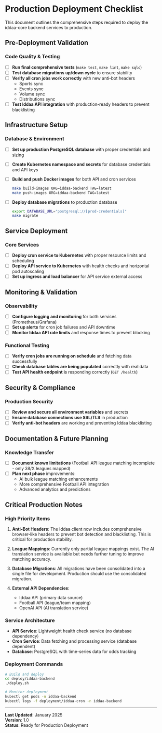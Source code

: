 # Production Deployment Checklist

This document outlines the comprehensive steps required to deploy the iddaa-core backend services to production.

## Pre-Deployment Validation

### Code Quality & Testing

- [ ] **Run final comprehensive tests** (`make test`, `make lint`, `make sqlc`)
- [ ] **Test database migrations up/down cycle** to ensure stability
- [ ] **Verify all cron jobs work correctly** with new anti-bot headers
  - Sports sync
  - Events sync  
  - Volume sync
  - Distributions sync
- [ ] **Test Iddaa API integration** with production-ready headers to prevent blacklisting

## Infrastructure Setup

### Database & Environment

- [ ] **Set up production PostgreSQL database** with proper credentials and sizing
- [ ] **Create Kubernetes namespace and secrets** for database credentials and API keys
- [ ] **Build and push Docker images** for both API and cron services

  ```bash
  make build-images ORG=iddaa-backend TAG=latest
  make push-images ORG=iddaa-backend TAG=latest
  ```

- [ ] **Deploy database migrations** to production database

  ```bash
  export DATABASE_URL="postgresql://[prod-credentials]"
  make migrate
  ```

## Service Deployment

### Core Services

- [ ] **Deploy cron service to Kubernetes** with proper resource limits and scheduling
- [ ] **Deploy API service to Kubernetes** with health checks and horizontal pod autoscaling
- [ ] **Set up ingress and load balancer** for API service external access

## Monitoring & Validation

### Observability

- [ ] **Configure logging and monitoring** for both services (Prometheus/Grafana)
- [ ] **Set up alerts** for cron job failures and API downtime
- [ ] **Monitor Iddaa API rate limits** and response times to prevent blocking

### Functional Testing

- [ ] **Verify cron jobs are running on schedule** and fetching data successfully
- [ ] **Check database tables are being populated** correctly with real data
- [ ] **Test API health endpoint** is responding correctly (`GET /health`)

## Security & Compliance

### Production Security

- [ ] **Review and secure all environment variables** and secrets
- [ ] **Ensure database connections use SSL/TLS** in production
- [ ] **Verify anti-bot headers** are working and preventing Iddaa blacklisting

## Documentation & Future Planning

### Knowledge Transfer

- [ ] **Document known limitations** (Football API league matching incomplete - only 38/X leagues mapped)
- [ ] **Plan next phase** improvements:
  - AI bulk league matching enhancements
  - More comprehensive Football API integration
  - Advanced analytics and predictions

## Critical Production Notes

### High Priority Items

1. **Anti-Bot Headers**: The Iddaa client now includes comprehensive browser-like headers to prevent bot detection and blacklisting. This is critical for production stability.

2. **League Mappings**: Currently only partial league mappings exist. The AI translation service is available but needs further tuning to improve matching accuracy.

3. **Database Migrations**: All migrations have been consolidated into a single file for development. Production should use the consolidated migration.

4. **External API Dependencies**:
   - Iddaa API (primary data source)
   - Football API (league/team mapping)
   - OpenAI API (AI translation service)

### Service Architecture

- **API Service**: Lightweight health check service (no database dependency)
- **Cron Service**: Data fetching and processing service (database dependent)
- **Database**: PostgreSQL with time-series data for odds tracking

### Deployment Commands

```bash
# Build and deploy
cd deploy/iddaa-backend
./deploy.sh

# Monitor deployment
kubectl get pods -n iddaa-backend
kubectl logs -f deployment/iddaa-cron -n iddaa-backend
```

---

**Last Updated**: January 2025  
**Version**: 1.0  
**Status**: Ready for Production Deployment
